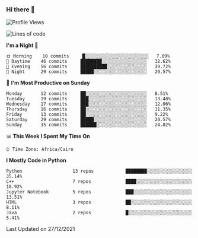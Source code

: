 ### Hi there 👋

<!--
**AMR-KELEG/AMR-KELEG** is a ✨ _special_ ✨ repository because its `README.md` (this file) appears on your GitHub profile.

Here are some ideas to get you started:

- 🔭 I’m currently working on ...
- 🌱 I’m currently learning ...
- 👯 I’m looking to collaborate on ...
- 🤔 I’m looking for help with ...
- 💬 Ask me about ...
- 📫 How to reach me: ...
- 😄 Pronouns: ...
- ⚡ Fun fact: ...
-->

<!--START_SECTION:waka-->
![Profile Views](http://img.shields.io/badge/Profile%20Views-2-blue)

![Lines of code](https://img.shields.io/badge/From%20Hello%20World%20I%27ve%20Written-3%20Million%20lines%20of%20code-blue)

**I'm a Night 🦉** 

```text
🌞 Morning    10 commits     █░░░░░░░░░░░░░░░░░░░░░░░░   7.09% 
🌆 Daytime    46 commits     ████████░░░░░░░░░░░░░░░░░   32.62% 
🌃 Evening    56 commits     ██████████░░░░░░░░░░░░░░░   39.72% 
🌙 Night      29 commits     █████░░░░░░░░░░░░░░░░░░░░   20.57%

```
📅 **I'm Most Productive on Sunday** 

```text
Monday       12 commits     ██░░░░░░░░░░░░░░░░░░░░░░░   8.51% 
Tuesday      19 commits     ███░░░░░░░░░░░░░░░░░░░░░░   13.48% 
Wednesday    17 commits     ███░░░░░░░░░░░░░░░░░░░░░░   12.06% 
Thursday     16 commits     ██░░░░░░░░░░░░░░░░░░░░░░░   11.35% 
Friday       13 commits     ██░░░░░░░░░░░░░░░░░░░░░░░   9.22% 
Saturday     29 commits     █████░░░░░░░░░░░░░░░░░░░░   20.57% 
Sunday       35 commits     ██████░░░░░░░░░░░░░░░░░░░   24.82%

```


📊 **This Week I Spent My Time On** 

```text
⌚︎ Time Zone: Africa/Cairo

```

**I Mostly Code in Python** 

```text
Python                   13 repos            ████████░░░░░░░░░░░░░░░░░   35.14% 
C++                      7 repos             ████░░░░░░░░░░░░░░░░░░░░░   18.92% 
Jupyter Notebook         5 repos             ███░░░░░░░░░░░░░░░░░░░░░░   13.51% 
HTML                     3 repos             ██░░░░░░░░░░░░░░░░░░░░░░░   8.11% 
Java                     2 repos             █░░░░░░░░░░░░░░░░░░░░░░░░   5.41%

```



 Last Updated on 27/12/2021
<!--END_SECTION:waka-->
